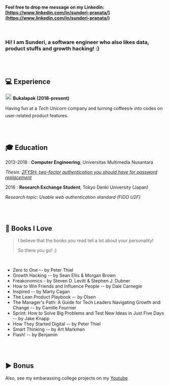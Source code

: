 #### Feel free to drop me message on my Linkedin: [https://www.linkedin.com/in/sunderi-pranata/](https://www.linkedin.com/in/sunderi-pranata/)
<br>

### Hi! I am Sunderi, a software engineer who also likes data, product stuffs and growth hacking! :)

<br>
<br>

💻 Experience
----------

<img src="https://s2.bukalapak.com/marketplace/favicon-new.ico" width="20"> **Bukalapak (2018-present)**

Having fun at a *Tech Unicorn* company and turning coffees☕ into codes on user-related product features.

<br>
<br>

🎓 Education
---------

2013-2018
:   **Computer Engineering**; Universitas Multimedia Nusantara

*Thesis: [2FYSH: two-factor authentication you should have for password replacement](https://www.researchgate.net/publication/332564226_2FYSH_two-factor_authentication_you_should_have_for_password_replacement)*

2016
:   **Research Exchange Student**; Tokyo Denki University (Japan)

*Research topic: Usable web authentication standard (FIDO U2F)*

<br>
<br>

📘 Books I Love
---------
> I believe that the books you read tell a lot about your personality!
> 
> So there you go! :) 

<br>

- Zero to One -- by Peter Thiel
- Growth Hacking -- by Sean Ellis & Morgan Brown
- Freakonomics - by Steven D. Levitt & Stephen J. Dubner
- How to Win Friends and Influence People -- by Dale Carnegie
- Inspired -- by Marty Cagan
- The Lean Product Playbook -- by Olsen
- The Manager's Path: A Guide for Tech Leaders Navigating Growth and Change -- by Camille Fournier
- Sprint: How to Solve Big Problems and Test New Ideas in Just Five Days -- by Jake Knapp
- How They Started Digital -- by Peter Thiel
- Smart Thinking -- by Art Markman
- Flash! -- by Benjamin

<br>
<br>

▶️ Bonus
-----
Also, see my embarassing college projects on my [Youtube](https://www.youtube.com/channel/UCgKXDlkL4KGXS38Obvxnygw)
